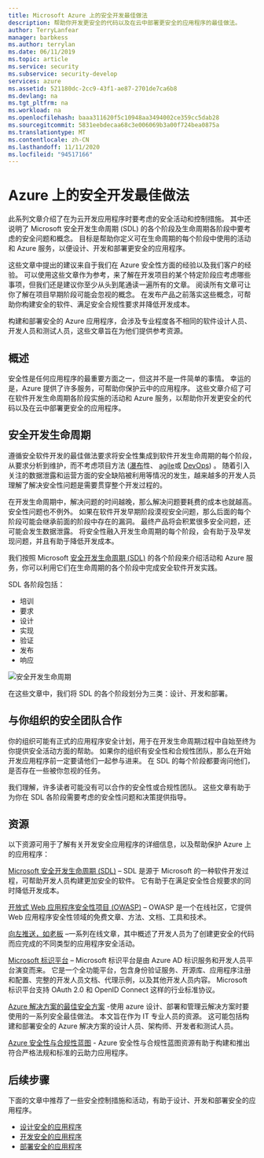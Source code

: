 ```yaml
---
title: Microsoft Azure 上的安全开发最佳做法
description: 帮助你开发更安全的代码以及在云中部署更安全的应用程序的最佳做法。
author: TerryLanfear
manager: barbkess
ms.author: terrylan
ms.date: 06/11/2019
ms.topic: article
ms.service: security
ms.subservice: security-develop
services: azure
ms.assetid: 521180dc-2cc9-43f1-ae87-2701de7ca6b8
ms.devlang: na
ms.tgt_pltfrm: na
ms.workload: na
ms.openlocfilehash: baaa311620f5c10948aa3494002ce359cc5dab28
ms.sourcegitcommit: 5831eebdecaa68c3e006069b3a00f724bea0875a
ms.translationtype: MT
ms.contentlocale: zh-CN
ms.lasthandoff: 11/11/2020
ms.locfileid: "94517166"
---
```

# <a name="secure-development-best-practices-on-azure"></a>Azure 上的安全开发最佳做法
此系列文章介绍了在为云开发应用程序时要考虑的安全活动和控制措施。 其中还说明了 Microsoft 安全开发生命周期 (SDL) 的各个阶段及生命周期各阶段中要考虑的安全问题和概念。 目标是帮助你定义可在生命周期的每个阶段中使用的活动和 Azure 服务，以便设计、开发和部署更安全的应用程序。

这些文章中提出的建议来自于我们在 Azure 安全性方面的经验以及我们客户的经验。 可以使用这些文章作为参考，来了解在开发项目的某个特定阶段应考虑哪些事项，但我们还是建议你至少从头到尾通读一遍所有的文章。 阅读所有文章可让你了解在项目早期阶段可能会忽视的概念。 在发布产品之前落实这些概念，可帮助你构建安全的软件、满足安全合规性要求并降低开发成本。

构建和部署安全的 Azure 应用程序，会涉及专业程度各不相同的软件设计人员、开发人员和测试人员，这些文章旨在为他们提供参考资源。

## <a name="overview"></a>概述

安全性是任何应用程序的最重要方面之一，但这并不是一件简单的事情。 幸运的是，Azure 提供了许多服务，可帮助你保护云中的应用程序。 这些文章介绍了可在软件开发生命周期各阶段实施的活动和 Azure 服务，以帮助你开发更安全的代码以及在云中部署更安全的应用程序。

## <a name="security-development-lifecycle"></a>安全开发生命周期

遵循安全软件开发的最佳做法要求将安全性集成到软件开发生命周期的每个阶段，从要求分析到维护，而不考虑项目方法 ([瀑布](https://en.wikipedia.org/wiki/Waterfall_model)性、 [agile](https://en.wikipedia.org/wiki/Agile_software_development)或 [DevOps](https://en.wikipedia.org/wiki/DevOps)) 。 随着引入关注的数据泄露和运营方面的安全缺陷被利用等情况的发生，越来越多的开发人员理解了解决安全性问题是需要贯穿整个开发过程的。

在开发生命周期中，解决问题的时间越晚，那么解决问题要耗费的成本也就越高。 安全性问题也不例外。 如果在软件开发早期阶段漠视安全问题，那么后面的每个阶段可能会继承前面的阶段中存在的漏洞。 最终产品将会积累很多安全问题，还可能会发生数据泄露。 将安全性融入开发生命周期的每个阶段，会有助于及早发现问题，并且有助于降低开发成本。

我们按照 Microsoft [安全开发生命周期 (SDL)](/previous-versions/windows/desktop/cc307891(v=msdn.10)) 的各个阶段来介绍活动和 Azure 服务，你可以利用它们在生命周期的各个阶段中完成安全软件开发实践。

SDL 各阶段包括：

  - 培训
  - 要求
  - 设计
  - 实现
  - 验证
  - 发布
  - 响应

![安全开发生命周期](./media/secure-dev-overview/01-sdl-phase.png)

在这些文章中，我们将 SDL 的各个阶段划分为三类：设计、开发和部署。

## <a name="engage-your-organizations-security-team"></a>与你组织的安全团队合作

你的组织可能有正式的应用程序安全计划，用于在开发生命周期过程中自始至终为你提供安全活动方面的帮助。 如果你的组织有安全性和合规性团队，那么在开始开发应用程序前一定要请他们一起参与进来。 在 SDL 的每个阶段都要询问他们，是否存在一些被你忽视的任务。

我们理解，许多读者可能没有可以合作的安全性或合规性团队。 这些文章有助于为你在 SDL 各阶段需要考虑的安全性问题和决策提供指导。

## <a name="resources"></a>资源

以下资源可用于了解有关开发安全应用程序的详细信息，以及帮助保护 Azure 上的应用程序：

[Microsoft 安全开发生命周期 (SDL)](/previous-versions/windows/desktop/cc307891(v=msdn.10)) – SDL 是源于 Microsoft 的一种软件开发过程，可帮助开发人员构建更加安全的软件。 它有助于在满足安全性合规要求的同时降低开发成本。

[开放式 Web 应用程序安全性项目 (OWASP)](https://www.owasp.org/index.php/Main_Page) – OWASP 是一个在线社区，它提供 Web 应用程序安全性领域的免费文章、方法、文档、工具和技术。

[向左推送，如老板](https://code.likeagirl.io/pushing-left-like-a-boss-part-1-80f1f007da95?WT.mc_id=docs-blog-tajanca) –一系列在线文章，其中概述了开发人员为了创建更安全的代码而应完成的不同类型的应用程序安全活动。

[Microsoft 标识平台](../../active-directory/develop/index.yml) – Microsoft 标识平台是由 Azure AD 标识服务和开发人员平台演变而来。 它是一个全功能平台，包含身份验证服务、开源库、应用程序注册和配置、完整的开发人员文档、代理示例，以及其他开发人员内容。 Microsoft 标识平台支持 OAuth 2.0 和 OpenID Connect 这样的行业标准协议。

[Azure 解决方案的最佳安全方案](https://azure.microsoft.com/resources/security-best-practices-for-azure-solutions/) -使用 azure 设计、部署和管理云解决方案时要使用的一系列安全最佳做法。 本文旨在作为 IT 专业人员的资源。 这可能包括构建和部署安全的 Azure 解决方案的设计人员、架构师、开发者和测试人员。

[Azure 安全性与合规性蓝图](https://servicetrust.microsoft.com/ViewPage/BlueprintOverview) - Azure 安全性与合规性蓝图资源有助于构建和推出符合严格法规和标准的云助力应用程序。

## <a name="next-steps"></a>后续步骤
下面的文章中推荐了一些安全控制措施和活动，有助于设计、开发和部署安全的应用程序。

- [设计安全的应用程序](secure-design.md)
- [开发安全的应用程序](secure-develop.md)
- [部署安全的应用程序](secure-deploy.md)